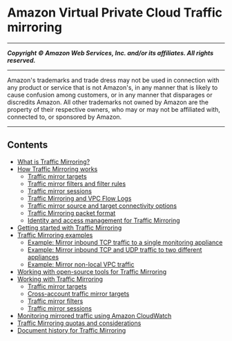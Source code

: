 # Amazon Virtual Private Cloud Traffic mirroring

-----
*****Copyright &copy; Amazon Web Services, Inc. and/or its affiliates. All rights reserved.*****

-----
Amazon's trademarks and trade dress may not be used in 
     connection with any product or service that is not Amazon's, 
     in any manner that is likely to cause confusion among customers, 
     or in any manner that disparages or discredits Amazon. All other 
     trademarks not owned by Amazon are the property of their respective
     owners, who may or may not be affiliated with, connected to, or 
     sponsored by Amazon.

-----
## Contents
+ [What is Traffic Mirroring?](what-is-traffic-mirroring.md)
+ [How Traffic Mirroring works](traffic-mirroring-how-it-works.md)
   + [Traffic mirror targets](traffic-mirroring-targets.md)
   + [Traffic mirror filters and filter rules](traffic-mirroring-filters.md)
   + [Traffic mirror sessions](traffic-mirroring-sessions.md)
   + [Traffic Mirroring and VPC Flow Logs](flow-log.md)
   + [Traffic mirror source and target connectivity options](traffic-mirroring-connection.md)
   + [Traffic Mirroring packet format](traffic-mirroring-packet-formats.md)
   + [Identity and access management for Traffic Mirroring](traffic-mirroring-security.md)
+ [Getting started with Traffic Mirroring](traffic-mirroring-getting-started.md)
+ [Traffic Mirroring examples](Traffic_Mirroring_Scenarios.md)
   + [Example: Mirror inbound TCP traffic to a single monitoring appliance](tm-example-inbound-tcp.md)
   + [Example: Mirror inbound TCP and UDP traffic to two different appliances](tm-example-inbound-tcp-udp.md)
   + [Example: Mirror non-local VPC traffic](tm-example-non-vpc.md)
+ [Working with open-source tools for Traffic Mirroring](tm-example-open-source.md)
+ [Working with Traffic Mirroring](working-with-traffic-mirroring.md)
   + [Traffic mirror targets](traffic-mirroring-target.md)
   + [Cross-account traffic mirror targets](cross-account-traffic-mirroring-targets.md)
   + [Traffic mirror filters](traffic-mirroring-filter.md)
   + [Traffic mirror sessions](traffic-mirroring-session.md)
+ [Monitoring mirrored traffic using Amazon CloudWatch](traffic-mirror-cloudwatch.md)
+ [Traffic Mirroring quotas and considerations](traffic-mirroring-considerations.md)
+ [Document history for Traffic Mirroring](doc-history.md)